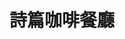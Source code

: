 ---
title: "詩篇咖啡餐廳"
description: "詩篇咖啡餐廳"
layout: shop
keywords:
  - 美食競賽
  - 台灣美食
  - 美食精選
datePublished: "2025-06-30"
dateModified: "2025-07-06"
city: "台北市"
district: "中正區"
address: "100台北市中正區中山南路20號B1"
phone: "0223822666"
geo: "25.037147815773103, 121.51667019531996"
google_map: "https://maps.app.goo.gl/7QTEcPfYcJQHyFuH7"
footinder: "https://footinder.com.tw/%E5%8F%B0%E5%8C%97%E5%B8%82%E4%B8%AD%E6%AD%A3%E5%8D%80/82/"
official: "https://www.facebook.com/PsalmsCafe"
award:
  - name: "台北國際牛肉麵節"
    year: "2024"
    entries:
      - group: "鮮食組"
        cooking_style: "樂齡創意"
        rank: "銀牌"
      - group: "調理包組"
        cooking_style: "紅燒"
        rank: ""

---